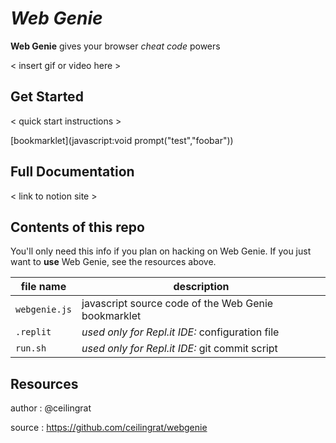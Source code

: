 # *Web Genie* 
**Web Genie** gives your browser *cheat code* powers

< insert gif or video here >

## Get Started
< quick start instructions >

[bookmarklet](javascript:void prompt("test","foobar"\))

## Full Documentation
< link to notion site >

## Contents of this repo
You'll only need this info if you plan on hacking on Web Genie.
If you just want to **use** Web Genie, see the resources above.

| file name | description |
| - | - |
| `webgenie.js` | javascript source code of the Web Genie bookmarklet |
| `.replit` | *used only for Repl.it IDE:*  configuration file |
| `run.sh` | *used only for Repl.it IDE:*  git commit script |

## Resources
author : @ceilingrat

source : https://github.com/ceilingrat/webgenie
